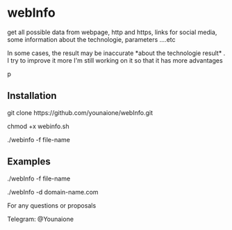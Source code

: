 # webInfo
 <p>get all possible data from webpage, http and https, links for social media,
 some information about the technologie, parameters ....etc</p>
 <p>In some cases, the result may be inaccurate *about the technologie result* . I try to improve it more
 I'm still working on it so that it has more advantages</p>p


## Installation
<p>git clone https://github.com/younaione/webInfo.git</p>
<p>chmod +x webinfo.sh </p>
<p>./webinfo -f file-name </p>


                                         

## Examples
<p>./webInfo  -f file-name </p>
<p>./webInfo  -d domain-name.com</p>



<p>For any questions or proposals</p>
<p>Telegram: @Younaione</p>



